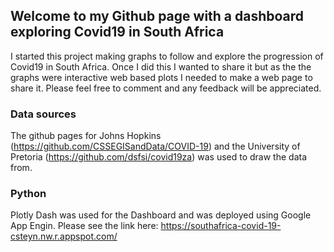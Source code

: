 ## Welcome to my Github page with a dashboard exploring Covid19 in South Africa

I started this project making graphs to follow and explore the progression of Covid19 in South Africa. Once I did this I wanted to share it but as the the graphs were interactive web based plots I needed to make a web page to share it. Please feel free to comment and any feedback will be appreciated. 

### Data sources

The github pages for Johns Hopkins (https://github.com/CSSEGISandData/COVID-19) and the University of Pretoria (https://github.com/dsfsi/covid19za) was used to draw the data from.

### Python

Plotly Dash was used for the Dashboard and was deployed using Google App Engin. Please see the link here: https://southafrica-covid-19-csteyn.nw.r.appspot.com/

